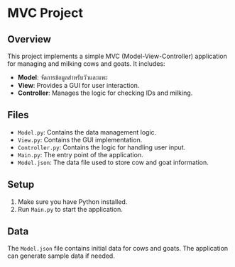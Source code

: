 # MVC Project

## Overview
This project implements a simple MVC (Model-View-Controller) application for managing and milking cows and goats. It includes:

- **Model**: จัดการข้อมูลสำหรับวัวและแพะ
- **View**: Provides a GUI for user interaction.
- **Controller**: Manages the logic for checking IDs and milking.

## Files
- `Model.py`: Contains the data management logic.
- `View.py`: Contains the GUI implementation.
- `Controller.py`: Contains the logic for handling user input.
- `Main.py`: The entry point of the application.
- `Model.json`: The data file used to store cow and goat information.

## Setup
1. Make sure you have Python installed.
2. Run `Main.py` to start the application.

## Data
The `Model.json` file contains initial data for cows and goats. The application can generate sample data if needed.
